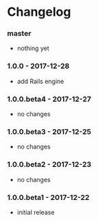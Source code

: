# Changelog

### master

* nothing yet

### 1.0.0 - 2017-12-28

* add Rails engine

### 1.0.0.beta4 - 2017-12-27

* no changes

### 1.0.0.beta3 - 2017-12-25

* no changes

### 1.0.0.beta2 - 2017-12-23

* no changes

### 1.0.0.beta1 - 2017-12-22

* initial release
